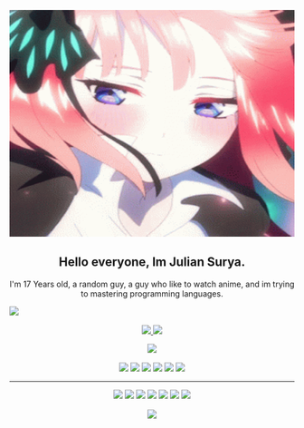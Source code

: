 <p align="center">
 <img  width="550" height="400" src="https://github.com/JulianSurya/juliansurya/blob/main/nino.gif">
</p>
<h2 align="center">Hello everyone, Im Julian Surya.</h2>
<p align="center">I'm 17 Years old, a random guy, a guy who like to watch anime, and im trying to mastering programming languages. </p>

<a href="https://www.instagram.com/JulianSurya23/"><img src="https://img.shields.io/badge/instagram-%23E4405F.svg?&style=for-the-badge&logo=instagram&logoColor=white" height=25>
</a>
</p>

<p align=center>
  <a href="https://github.com/JulianSurya">
   <img src="https://badges.pufler.dev/visits/Terabyte17/Terabyte17?style=flat-square&color=black&logo=github">
  </a>
  <a href="https://github.com/JulianSurya?tab=repositories">
   <img src="https://badges.pufler.dev/repos/JulianSurya?style=flat-square&color=black&logo=github">
  </a>
</p>
<p align="center">
  <a href="https://github.com/JulianSurya"><img src="https://img.shields.io/github/followers/Terabyte17?style=social">
  </a>
</p>

<p align="center">
  <img src="https://img.shields.io/badge/Robotics-brown"> <img src="https://img.shields.io/badge/Machine Learning-green"> <img src="https://img.shields.io/badge/Deep Learning-red"> <img src="https://img.shields.io/badge/Computer Vision-magenta"> <img src="https://img.shields.io/badge/Natural Language Processing-yellow"> <img src="https://img.shields.io/badge/Reinforcement Learning-blue"> 
</p>
<hr>

<p align="center">
  <img src="https://img.shields.io/badge/javascript%20-%23323330.svg?&style=for-the-badge&logo=javascript&logoColor=%23F7DF1E"/>
  <img src="https://img.shields.io/badge/html5%20-%23E34F26.svg?&style=for-the-badge&logo=html5&logoColor=white"/>
  <img src="https://img.shields.io/badge/css3%20-%231572B6.svg?&style=for-the-badge&logo=css3&logoColor=white"/>
  <img src="https://img.shields.io/badge/python%20-%2314354C.svg?&style=for-the-badge&logo=python&logoColor=white"/>
  <img src="https://img.shields.io/badge/c++%20-%2300599C.svg?&style=for-the-badge&logo=c%2B%2B&ogoColor=white"/>
  <img src="https://img.shields.io/badge/git%20-%23F05033.svg?&style=for-the-badge&logo=git&logoColor=white"/>
  <img src="https://img.shields.io/badge/github%20-%23121011.svg?&style=for-the-badge&logo=github&logoColor=white"/>
</p>

<p align=center>  
  <img align=center src="https://github-readme-stats.vercel.app/api?username=JulianSurya&show_icons=true&theme=radical">
</p>
